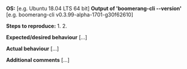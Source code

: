 <!--
  Fill in the placeholders below. Delete any headings and placeholders that you do not fill in.
-->
**OS:** [e.g. Ubuntu 18.04 LTS 64 bit]
**Output of 'boomerang-cli --version'** [e.g. boomerang-cli v0.3.99-alpha-1701-g30f62610]

<!-- Explanation of the issue -->

**Steps to reproduce:**
1.
2.

**Expected/desired behaviour**
[...]

**Actual behaviour**
[...]

**Additional comments**
[...]

